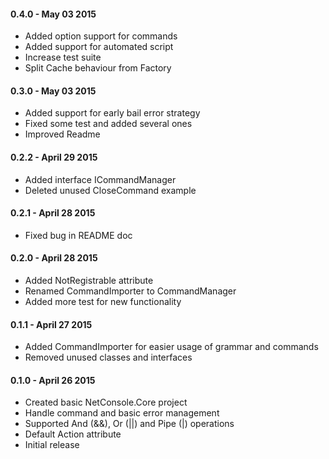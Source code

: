 #### 0.4.0 - May 03 2015
* Added option support for commands
* Added support for automated script
* Increase test suite
* Split Cache behaviour from Factory

#### 0.3.0 - May 03 2015
* Added support for early bail error strategy
* Fixed some test and added several ones
* Improved Readme

#### 0.2.2 - April 29 2015
* Added interface ICommandManager
* Deleted unused CloseCommand example

#### 0.2.1 - April 28 2015
* Fixed bug in README doc

#### 0.2.0 - April 28 2015
* Added NotRegistrable attribute
* Renamed CommandImporter to CommandManager
* Added more test for new functionality

#### 0.1.1 - April 27 2015
* Added CommandImporter for easier usage of grammar and commands
* Removed unused classes and interfaces

#### 0.1.0 - April 26 2015
* Created basic NetConsole.Core project
* Handle command and basic error management
* Supported And (&&), Or (||) and Pipe (|) operations
* Default Action attribute
* Initial release
